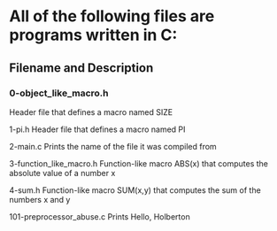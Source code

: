 # All of the following files are programs written in C:

## Filename and Description
### 0-object_like_macro.h	
Header file that defines a macro named SIZE

1-pi.h	Header file that defines a macro named PI

2-main.c	Prints the name of the file it was compiled from

3-function_like_macro.h	Function-like macro ABS(x) that computes the absolute value of a number x

4-sum.h	Function-like macro SUM(x,y) that computes the sum of the numbers x and y

101-preprocessor_abuse.c	Prints Hello, Holberton

